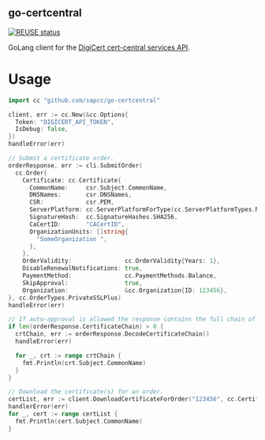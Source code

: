 go-certcentral
--------------

[![REUSE status](https://api.reuse.software/badge/github.com/sapcc/go-certcentral)](https://api.reuse.software/info/github.com/sapcc/go-certcentral)

GoLang client for the [DigiCert cert-central services API](https://dev.digicert.com/services-api).


# Usage

```go
import cc "github.com/sapcc/go-certcentral"

client, err := cc.New(&cc.Options{
  Token: "DIGICERT_API_TOKEN",
  IsDebug: false,
})
handleError(err)

// Submit a certificate order.
orderResponse, err := cli.SubmitOrder(
  cc.Order{
    Certificate: cc.Certificate{
      CommonName:     csr.Subject.CommonName,
      DNSNames:       csr.DNSNames,
      CSR:            csr.PEM,
      ServerPlatform: cc.ServerPlatformForType(cc.ServerPlatformTypes.Nginx),
      SignatureHash:  cc.SignatureHashes.SHA256,
      CaCertID:       "CACertID",
      OrganizationUnits: []string{
        "SomeOrganization ",
      },
    },
    OrderValidity:               cc.OrderValidity{Years: 1},
    DisableRenewalNotifications: true,
    PaymentMethod:               cc.PaymentMethods.Balance,
    SkipApproval:                true,
    Organization:                &cc.Organization{ID: 123456},
}, cc.OrderTypes.PrivateSSLPlus)
handleError(err)

// If auto-approval is allowed the response contains the full chain of certificates in PEM format. 
if len(orderResponse.CertificateChain) > 0 {
  crtChain, err := orderResponse.DecodeCertificateChain()
  handleError(err)

  for _, crt := range crtChain {
    fmt.Println(crt.Subject.CommonName)
  }
}

// Download the certificate(s) for an order.
certList, err := client.DownloadCertificateForOrder("123456", cc.CertificateFormats.PEMAll)
handlerError(err)
for _, cert := range certList {
  fmt.Println(cert.Subject.CommonName)
}

```

